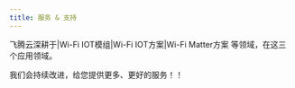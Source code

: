 ```yaml
---
title: 服务 & 支持
---
```




飞腾云深耕于|Wi-Fi IOT模组|Wi-Fi IOT方案|Wi-Fi Matter方案 等领域，在这三个应用领域。

我们会持续改进，给您提供更多、更好的服务！！

